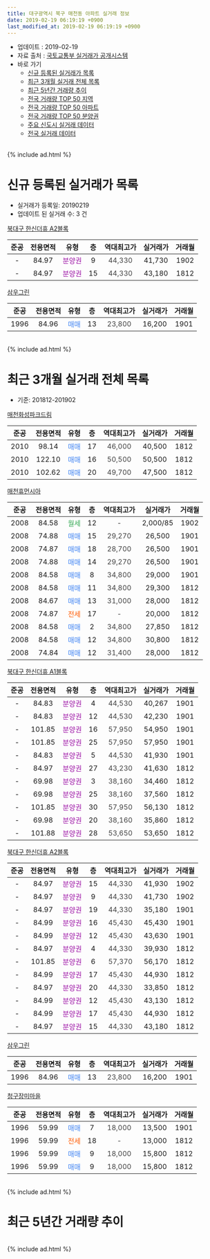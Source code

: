 ```yaml
---
title: 대구광역시 북구 매천동 아파트 실거래 정보
date: 2019-02-19 06:19:19 +0900
last_modified_at: 2019-02-19 06:19:19 +0900
---
```


* 업데이트 : 2019-02-19
* 자료 출처 : [국토교통부 실거래가 공개시스템](http://rt.molit.go.kr)
* 바로 가기
    * [신규 등록된 실거래가 목록](#신규-등록된-실거래가-목록)
    * [최근 3개월 실거래 전체 목록](#최근-3개월-실거래-전체-목록)
    * [최근 5년간 거래량 추이](#최근-5년간-거래량-추이)
    * [전국 거래량 TOP 50 지역](https://inasie.github.io/apt-trade-info/최근-3개월-전국에서-가장-거래가-많이-발생한-지역)
    * [전국 거래량 TOP 50 아파트](https://inasie.github.io/apt-trade-info/최근-3개월-전국에서-가장-거래가-많이-발생한-아파트)
    * [전국 거래량 TOP 50 분양권](https://inasie.github.io/apt-trade-info/최근-3개월-전국에서-가장-거래가-많이-발생한-분양권)
    * [주요 신도시 실거래 데이터](https://inasie.github.io/apt-trade-info/주요-신도시)
    * [전국 실거래 데이터](https://inasie.github.io/apt-trade-info/전국)
<br>
{% include ad.html %}
<br>

# 신규 등록된 실거래가 목록
* 실거래가 등록일: 20190219
* 업데이트 된 실거래 수: 3 건


[북대구 한신더휴 A2블록](https://search.naver.com/search.naver?query=%EB%8C%80%EA%B5%AC%EA%B4%91%EC%97%AD%EC%8B%9C+%EB%B6%81%EA%B5%AC+%EB%A7%A4%EC%B2%9C%EB%8F%99+%EB%B6%81%EB%8C%80%EA%B5%AC+%ED%95%9C%EC%8B%A0%EB%8D%94%ED%9C%B4+A2%EB%B8%94%EB%A1%9D)

|준공|전용면적|유형|층|역대최고가|실거래가|거래월|
|:---:|:---:|:---:|:---:|:---:|:---:|:---:|
|-|84.97|<span style="color:#9C11A5">분양권</span>|9|<span style="color:#444444">44,330</span>|41,730|1902|
|-|84.97|<span style="color:#9C11A5">분양권</span>|15|<span style="color:#444444">44,330</span>|43,180|1812|

[삼우그린](https://search.naver.com/search.naver?query=%EB%8C%80%EA%B5%AC%EA%B4%91%EC%97%AD%EC%8B%9C+%EB%B6%81%EA%B5%AC+%EB%A7%A4%EC%B2%9C%EB%8F%99+%EC%82%BC%EC%9A%B0%EA%B7%B8%EB%A6%B0)

|준공|전용면적|유형|층|역대최고가|실거래가|거래월|
|:---:|:---:|:---:|:---:|:---:|:---:|:---:|
|1996|84.96|<span style="color:#4285f3">매매</span>|13|<span style="color:#444444">23,800</span>|16,200|1901|


<br>
{% include ad.html %}
<br>

# 최근 3개월 실거래 전체 목록
* 기준: 201812-201902


[매천화성파크드림](https://search.naver.com/search.naver?query=%EB%8C%80%EA%B5%AC%EA%B4%91%EC%97%AD%EC%8B%9C+%EB%B6%81%EA%B5%AC+%EB%A7%A4%EC%B2%9C%EB%8F%99+%EB%A7%A4%EC%B2%9C%ED%99%94%EC%84%B1%ED%8C%8C%ED%81%AC%EB%93%9C%EB%A6%BC)

|준공|전용면적|유형|층|역대최고가|실거래가|거래월|
|:---:|:---:|:---:|:---:|:---:|:---:|:---:|
|2010|98.14|<span style="color:#4285f3">매매</span>|17|<span style="color:#444444">46,000</span>|40,500|1812|
|2010|122.10|<span style="color:#4285f3">매매</span>|16|<span style="color:#444444">50,500</span>|50,500|1812|
|2010|102.62|<span style="color:#4285f3">매매</span>|20|<span style="color:#444444">49,700</span>|47,500|1812|

[매천휴먼시아](https://search.naver.com/search.naver?query=%EB%8C%80%EA%B5%AC%EA%B4%91%EC%97%AD%EC%8B%9C+%EB%B6%81%EA%B5%AC+%EB%A7%A4%EC%B2%9C%EB%8F%99+%EB%A7%A4%EC%B2%9C%ED%9C%B4%EB%A8%BC%EC%8B%9C%EC%95%84)

|준공|전용면적|유형|층|역대최고가|실거래가|거래월|
|:---:|:---:|:---:|:---:|:---:|:---:|:---:|
|2008|84.58|<span style="color:#34a853">월세</span>|12|<span style="color:#444444">-</span>|2,000/85|1902|
|2008|74.88|<span style="color:#4285f3">매매</span>|15|<span style="color:#444444">29,270</span>|26,500|1901|
|2008|74.87|<span style="color:#4285f3">매매</span>|18|<span style="color:#444444">28,700</span>|26,500|1901|
|2008|74.88|<span style="color:#4285f3">매매</span>|14|<span style="color:#444444">29,270</span>|26,500|1901|
|2008|84.58|<span style="color:#4285f3">매매</span>|8|<span style="color:#444444">34,800</span>|29,000|1901|
|2008|84.58|<span style="color:#4285f3">매매</span>|11|<span style="color:#444444">34,800</span>|29,300|1812|
|2008|84.67|<span style="color:#4285f3">매매</span>|13|<span style="color:#444444">31,000</span>|28,000|1812|
|2008|74.87|<span style="color:#ff5a00">전세</span>|17|<span style="color:#444444">-</span>|20,000|1812|
|2008|84.58|<span style="color:#4285f3">매매</span>|2|<span style="color:#444444">34,800</span>|27,850|1812|
|2008|84.58|<span style="color:#4285f3">매매</span>|12|<span style="color:#444444">34,800</span>|30,800|1812|
|2008|74.84|<span style="color:#4285f3">매매</span>|12|<span style="color:#444444">31,400</span>|28,000|1812|

[북대구 한신더휴 A1블록](https://search.naver.com/search.naver?query=%EB%8C%80%EA%B5%AC%EA%B4%91%EC%97%AD%EC%8B%9C+%EB%B6%81%EA%B5%AC+%EB%A7%A4%EC%B2%9C%EB%8F%99+%EB%B6%81%EB%8C%80%EA%B5%AC+%ED%95%9C%EC%8B%A0%EB%8D%94%ED%9C%B4+A1%EB%B8%94%EB%A1%9D)

|준공|전용면적|유형|층|역대최고가|실거래가|거래월|
|:---:|:---:|:---:|:---:|:---:|:---:|:---:|
|-|84.83|<span style="color:#9C11A5">분양권</span>|4|<span style="color:#444444">44,530</span>|40,267|1901|
|-|84.83|<span style="color:#9C11A5">분양권</span>|12|<span style="color:#444444">44,530</span>|42,230|1901|
|-|101.85|<span style="color:#9C11A5">분양권</span>|16|<span style="color:#444444">57,950</span>|54,950|1901|
|-|101.85|<span style="color:#9C11A5">분양권</span>|25|<span style="color:#444444">57,950</span>|57,950|1901|
|-|84.83|<span style="color:#9C11A5">분양권</span>|5|<span style="color:#444444">44,530</span>|41,930|1901|
|-|84.97|<span style="color:#9C11A5">분양권</span>|27|<span style="color:#444444">43,230</span>|41,630|1812|
|-|69.98|<span style="color:#9C11A5">분양권</span>|3|<span style="color:#444444">38,160</span>|34,460|1812|
|-|69.98|<span style="color:#9C11A5">분양권</span>|25|<span style="color:#444444">38,160</span>|37,560|1812|
|-|101.85|<span style="color:#9C11A5">분양권</span>|30|<span style="color:#444444">57,950</span>|56,130|1812|
|-|69.98|<span style="color:#9C11A5">분양권</span>|20|<span style="color:#444444">38,160</span>|35,860|1812|
|-|101.88|<span style="color:#9C11A5">분양권</span>|28|<span style="color:#444444">53,650</span>|53,650|1812|

[북대구 한신더휴 A2블록](https://search.naver.com/search.naver?query=%EB%8C%80%EA%B5%AC%EA%B4%91%EC%97%AD%EC%8B%9C+%EB%B6%81%EA%B5%AC+%EB%A7%A4%EC%B2%9C%EB%8F%99+%EB%B6%81%EB%8C%80%EA%B5%AC+%ED%95%9C%EC%8B%A0%EB%8D%94%ED%9C%B4+A2%EB%B8%94%EB%A1%9D)

|준공|전용면적|유형|층|역대최고가|실거래가|거래월|
|:---:|:---:|:---:|:---:|:---:|:---:|:---:|
|-|84.97|<span style="color:#9C11A5">분양권</span>|15|<span style="color:#444444">44,330</span>|41,930|1902|
|-|84.97|<span style="color:#9C11A5">분양권</span>|9|<span style="color:#444444">44,330</span>|41,730|1902|
|-|84.97|<span style="color:#9C11A5">분양권</span>|19|<span style="color:#444444">44,330</span>|35,180|1901|
|-|84.99|<span style="color:#9C11A5">분양권</span>|16|<span style="color:#444444">45,430</span>|45,430|1901|
|-|84.99|<span style="color:#9C11A5">분양권</span>|12|<span style="color:#444444">45,430</span>|43,630|1901|
|-|84.97|<span style="color:#9C11A5">분양권</span>|4|<span style="color:#444444">44,330</span>|39,930|1812|
|-|101.85|<span style="color:#9C11A5">분양권</span>|6|<span style="color:#444444">57,370</span>|56,170|1812|
|-|84.99|<span style="color:#9C11A5">분양권</span>|17|<span style="color:#444444">45,430</span>|44,930|1812|
|-|84.97|<span style="color:#9C11A5">분양권</span>|20|<span style="color:#444444">44,330</span>|33,850|1812|
|-|84.99|<span style="color:#9C11A5">분양권</span>|12|<span style="color:#444444">45,430</span>|43,130|1812|
|-|84.99|<span style="color:#9C11A5">분양권</span>|17|<span style="color:#444444">45,430</span>|44,930|1812|
|-|84.97|<span style="color:#9C11A5">분양권</span>|15|<span style="color:#444444">44,330</span>|43,180|1812|

[삼우그린](https://search.naver.com/search.naver?query=%EB%8C%80%EA%B5%AC%EA%B4%91%EC%97%AD%EC%8B%9C+%EB%B6%81%EA%B5%AC+%EB%A7%A4%EC%B2%9C%EB%8F%99+%EC%82%BC%EC%9A%B0%EA%B7%B8%EB%A6%B0)

|준공|전용면적|유형|층|역대최고가|실거래가|거래월|
|:---:|:---:|:---:|:---:|:---:|:---:|:---:|
|1996|84.96|<span style="color:#4285f3">매매</span>|13|<span style="color:#444444">23,800</span>|16,200|1901|

[청구장미마을](https://search.naver.com/search.naver?query=%EB%8C%80%EA%B5%AC%EA%B4%91%EC%97%AD%EC%8B%9C+%EB%B6%81%EA%B5%AC+%EB%A7%A4%EC%B2%9C%EB%8F%99+%EC%B2%AD%EA%B5%AC%EC%9E%A5%EB%AF%B8%EB%A7%88%EC%9D%84)

|준공|전용면적|유형|층|역대최고가|실거래가|거래월|
|:---:|:---:|:---:|:---:|:---:|:---:|:---:|
|1996|59.99|<span style="color:#4285f3">매매</span>|7|<span style="color:#444444">18,000</span>|13,500|1901|
|1996|59.99|<span style="color:#ff5a00">전세</span>|18|<span style="color:#444444">-</span>|13,000|1812|
|1996|59.99|<span style="color:#4285f3">매매</span>|9|<span style="color:#444444">18,000</span>|15,800|1812|
|1996|59.99|<span style="color:#4285f3">매매</span>|9|<span style="color:#444444">18,000</span>|15,800|1812|


<br>
{% include ad.html %}
<br>

# 최근 5년간 거래량 추이


<div style="width:100%;">
    <canvas id="deal_progress" height="200"></canvas>
</div>

<script>
new Chart(document.getElementById("deal_progress"), {
    type: 'line',
    data: {
        labels: ['201402','201403','201404','201405','201406','201407','201408','201409','201410','201411','201412','201501','201502','201503','201504','201505','201506','201507','201508','201509','201510','201511','201512','201601','201602','201603','201604','201605','201606','201607','201608','201609','201610','201611','201612','201701','201702','201703','201704','201705','201706','201707','201708','201709','201710','201711','201712','201801','201802','201803','201804','201805','201806','201807','201808','201809','201810','201811','201812','201901','201902'],
        datasets: [{
            label: '매매',
            pointRadius: 1,
            data: [8, 14, 3, 10, 8, 5, 14, 13, 24, 10, 15, 16, 13, 19, 23, 8, 15, 12, 8, 16, 16, 7, 1, 4, 2, 1, 5, 2, 7, 4, 9, 9, 6, 5, 11, 4, 5, 12, 7, 7, 12, 14, 14, 13, 9, 8, 10, 19, 23, 26, 24, 20, 20, 21, 33, 40, 34, 23, 23, 14, 2],
            borderColor: "rgba(255, 201, 14, 1)",
            backgroundColor: "rgba(255, 201, 14, 0.5)",
            fill: false,
            lineTension: 0
        },{
            label: '전월세',
            pointRadius: 1,
            data: [3, 13, 5, 8, 3, 3, 6, 5, 5, 5, 1, 2, 12, 10, 4, 9, 6, 6, 6, 5, 2, 5, 2, 10, 6, 5, 5, 5, 4, 6, 7, 5, 6, 7, 5, 5, 4, 4, 3, 3, 7, 2, 3, 4, 1, 4, 4, 6, 7, 7, 2, 7, 4, 3, 2, 3, 7, 3, 2, 0, 1],
            borderColor: "rgba(0, 141, 185, 1)",
            backgroundColor: "rgba(0, 141, 185, 0.5)",
            fill: false,
            lineTension: 0
        }
        ]
    },
    options: {
        responsive: true,
        title: {
            display: false
        },
        tooltips: {
            mode: 'index',
            intersect: false
        },
        hover: {
            mode: 'nearest',
            intersect: true
        },
        scales: {
            xAxes: [{
                display: true,
                scaleLabel: {
                    display: true,
                    labelString: '년/월'
                }
            }],
            yAxes: [{
                display: true,
                ticks: {
                    suggestedMin: 0,
                },
                scaleLabel: {
                    display: true,
                    labelString: '실거래 수'
                }
            }]
        }
    }
});

</script>


<br>
{% include ad.html %}
<br>

